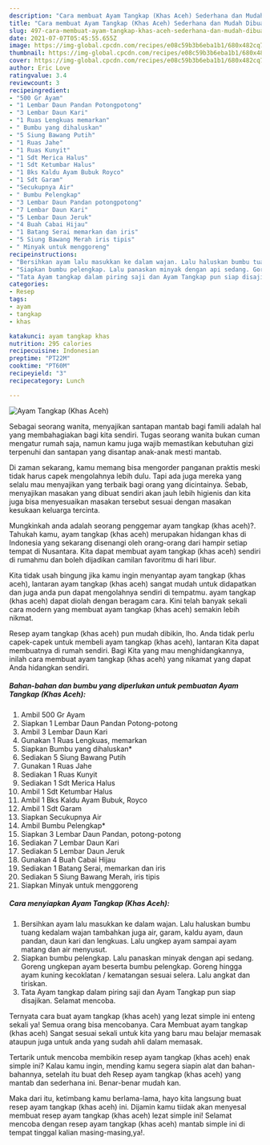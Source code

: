 ```yaml
---
description: "Cara membuat Ayam Tangkap (Khas Aceh) Sederhana dan Mudah Dibuat"
title: "Cara membuat Ayam Tangkap (Khas Aceh) Sederhana dan Mudah Dibuat"
slug: 497-cara-membuat-ayam-tangkap-khas-aceh-sederhana-dan-mudah-dibuat
date: 2021-07-07T05:45:55.655Z
image: https://img-global.cpcdn.com/recipes/e08c59b3b6eba1b1/680x482cq70/ayam-tangkap-khas-aceh-foto-resep-utama.jpg
thumbnail: https://img-global.cpcdn.com/recipes/e08c59b3b6eba1b1/680x482cq70/ayam-tangkap-khas-aceh-foto-resep-utama.jpg
cover: https://img-global.cpcdn.com/recipes/e08c59b3b6eba1b1/680x482cq70/ayam-tangkap-khas-aceh-foto-resep-utama.jpg
author: Eric Love
ratingvalue: 3.4
reviewcount: 3
recipeingredient:
- "500 Gr Ayam"
- "1 Lembar Daun Pandan Potongpotong"
- "3 Lembar Daun Kari"
- "1 Ruas Lengkuas memarkan"
- " Bumbu yang dihaluskan"
- "5 Siung Bawang Putih"
- "1 Ruas Jahe"
- "1 Ruas Kunyit"
- "1 Sdt Merica Halus"
- "1 Sdt Ketumbar Halus"
- "1 Bks Kaldu Ayam Bubuk Royco"
- "1 Sdt Garam"
- "Secukupnya Air"
- " Bumbu Pelengkap"
- "3 Lembar Daun Pandan potongpotong"
- "7 Lembar Daun Kari"
- "5 Lembar Daun Jeruk"
- "4 Buah Cabai Hijau"
- "1 Batang Serai memarkan dan iris"
- "5 Siung Bawang Merah iris tipis"
- " Minyak untuk menggoreng"
recipeinstructions:
- "Bersihkan ayam lalu masukkan ke dalam wajan. Lalu haluskan bumbu tuang kedalam wajan tambahkan juga air, garam, kaldu ayam, daun pandan, daun kari dan lengkuas. Lalu ungkep ayam sampai ayam matang dan air menyusut."
- "Siapkan bumbu pelengkap. Lalu panaskan minyak dengan api sedang. Goreng ungkepan ayam beserta bumbu pelengkap. Goreng hingga ayam kuning kecoklatan / kematangan sesuai selera. Lalu angkat dan tiriskan."
- "Tata Ayam tangkap dalam piring saji dan Ayam Tangkap pun siap disajikan. Selamat mencoba."
categories:
- Resep
tags:
- ayam
- tangkap
- khas

katakunci: ayam tangkap khas 
nutrition: 295 calories
recipecuisine: Indonesian
preptime: "PT22M"
cooktime: "PT60M"
recipeyield: "3"
recipecategory: Lunch

---
```



![Ayam Tangkap (Khas Aceh)](https://img-global.cpcdn.com/recipes/e08c59b3b6eba1b1/680x482cq70/ayam-tangkap-khas-aceh-foto-resep-utama.jpg)

Sebagai seorang wanita, menyajikan santapan mantab bagi famili adalah hal yang membahagiakan bagi kita sendiri. Tugas seorang  wanita bukan cuman mengatur rumah saja, namun kamu juga wajib memastikan kebutuhan gizi terpenuhi dan santapan yang disantap anak-anak mesti mantab.

Di zaman  sekarang, kamu memang bisa mengorder panganan praktis meski tidak harus capek mengolahnya lebih dulu. Tapi ada juga mereka yang selalu mau menyajikan yang terbaik bagi orang yang dicintainya. Sebab, menyajikan masakan yang dibuat sendiri akan jauh lebih higienis dan kita juga bisa menyesuaikan masakan tersebut sesuai dengan masakan kesukaan keluarga tercinta. 



Mungkinkah anda adalah seorang penggemar ayam tangkap (khas aceh)?. Tahukah kamu, ayam tangkap (khas aceh) merupakan hidangan khas di Indonesia yang sekarang disenangi oleh orang-orang dari hampir setiap tempat di Nusantara. Kita dapat membuat ayam tangkap (khas aceh) sendiri di rumahmu dan boleh dijadikan camilan favoritmu di hari libur.

Kita tidak usah bingung jika kamu ingin menyantap ayam tangkap (khas aceh), lantaran ayam tangkap (khas aceh) sangat mudah untuk didapatkan dan juga anda pun dapat mengolahnya sendiri di tempatmu. ayam tangkap (khas aceh) dapat diolah dengan beragam cara. Kini telah banyak sekali cara modern yang membuat ayam tangkap (khas aceh) semakin lebih nikmat.

Resep ayam tangkap (khas aceh) pun mudah dibikin, lho. Anda tidak perlu capek-capek untuk membeli ayam tangkap (khas aceh), lantaran Kita dapat membuatnya di rumah sendiri. Bagi Kita yang mau menghidangkannya, inilah cara membuat ayam tangkap (khas aceh) yang nikamat yang dapat Anda hidangkan sendiri.

<!--inarticleads1-->

##### Bahan-bahan dan bumbu yang diperlukan untuk pembuatan Ayam Tangkap (Khas Aceh):

1. Ambil 500 Gr Ayam
1. Siapkan 1 Lembar Daun Pandan Potong-potong
1. Ambil 3 Lembar Daun Kari
1. Gunakan 1 Ruas Lengkuas, memarkan
1. Siapkan  Bumbu yang dihaluskan*
1. Sediakan 5 Siung Bawang Putih
1. Gunakan 1 Ruas Jahe
1. Sediakan 1 Ruas Kunyit
1. Sediakan 1 Sdt Merica Halus
1. Ambil 1 Sdt Ketumbar Halus
1. Ambil 1 Bks Kaldu Ayam Bubuk, Royco
1. Ambil 1 Sdt Garam
1. Siapkan Secukupnya Air
1. Ambil  Bumbu Pelengkap*
1. Siapkan 3 Lembar Daun Pandan, potong-potong
1. Sediakan 7 Lembar Daun Kari
1. Sediakan 5 Lembar Daun Jeruk
1. Gunakan 4 Buah Cabai Hijau
1. Sediakan 1 Batang Serai, memarkan dan iris
1. Sediakan 5 Siung Bawang Merah, iris tipis
1. Siapkan  Minyak untuk menggoreng




<!--inarticleads2-->

##### Cara menyiapkan Ayam Tangkap (Khas Aceh):

1. Bersihkan ayam lalu masukkan ke dalam wajan. Lalu haluskan bumbu tuang kedalam wajan tambahkan juga air, garam, kaldu ayam, daun pandan, daun kari dan lengkuas. Lalu ungkep ayam sampai ayam matang dan air menyusut.
1. Siapkan bumbu pelengkap. Lalu panaskan minyak dengan api sedang. Goreng ungkepan ayam beserta bumbu pelengkap. Goreng hingga ayam kuning kecoklatan / kematangan sesuai selera. Lalu angkat dan tiriskan.
1. Tata Ayam tangkap dalam piring saji dan Ayam Tangkap pun siap disajikan. Selamat mencoba.




Ternyata cara buat ayam tangkap (khas aceh) yang lezat simple ini enteng sekali ya! Semua orang bisa mencobanya. Cara Membuat ayam tangkap (khas aceh) Sangat sesuai sekali untuk kita yang baru mau belajar memasak ataupun juga untuk anda yang sudah ahli dalam memasak.

Tertarik untuk mencoba membikin resep ayam tangkap (khas aceh) enak simple ini? Kalau kamu ingin, mending kamu segera siapin alat dan bahan-bahannya, setelah itu buat deh Resep ayam tangkap (khas aceh) yang mantab dan sederhana ini. Benar-benar mudah kan. 

Maka dari itu, ketimbang kamu berlama-lama, hayo kita langsung buat resep ayam tangkap (khas aceh) ini. Dijamin kamu tiidak akan menyesal membuat resep ayam tangkap (khas aceh) lezat simple ini! Selamat mencoba dengan resep ayam tangkap (khas aceh) mantab simple ini di tempat tinggal kalian masing-masing,ya!.

